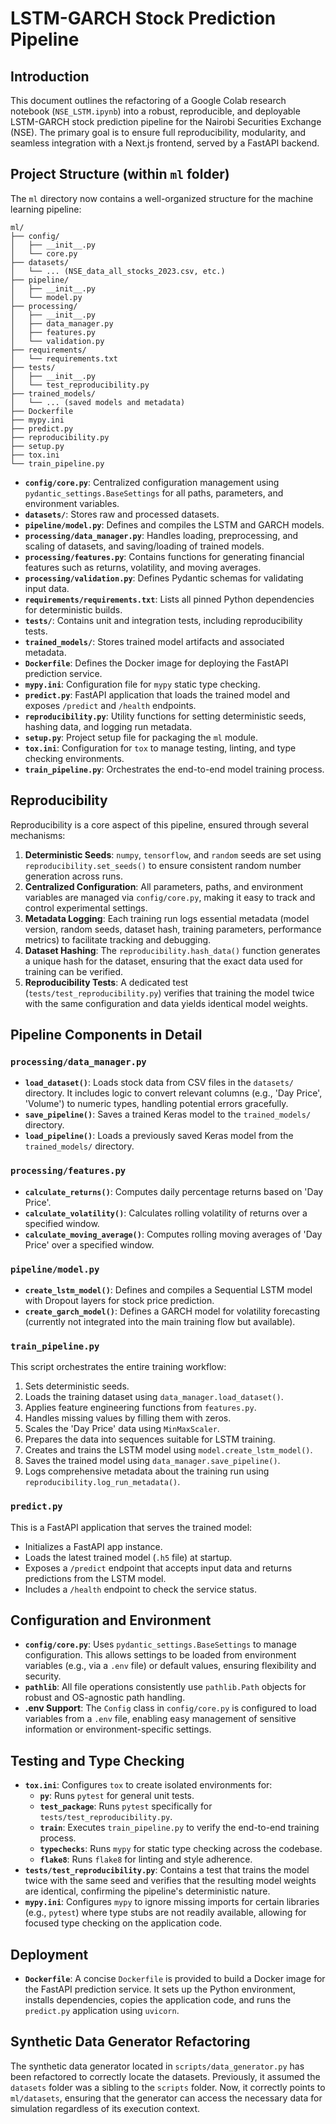 # LSTM-GARCH Stock Prediction Pipeline

## Introduction

This document outlines the refactoring of a Google Colab research notebook (`NSE_LSTM.ipynb`) into a robust, reproducible, and deployable LSTM-GARCH stock prediction pipeline for the Nairobi Securities Exchange (NSE). The primary goal is to ensure full reproducibility, modularity, and seamless integration with a Next.js frontend, served by a FastAPI backend.

## Project Structure (within `ml` folder)

The `ml` directory now contains a well-organized structure for the machine learning pipeline:

```
ml/
├── config/
│   ├── __init__.py
│   └── core.py
├── datasets/
│   └── ... (NSE_data_all_stocks_2023.csv, etc.)
├── pipeline/
│   ├── __init__.py
│   └── model.py
├── processing/
│   ├── __init__.py
│   ├── data_manager.py
│   ├── features.py
│   └── validation.py
├── requirements/
│   └── requirements.txt
├── tests/
│   ├── __init__.py
│   └── test_reproducibility.py
├── trained_models/
│   └── ... (saved models and metadata)
├── Dockerfile
├── mypy.ini
├── predict.py
├── reproducibility.py
├── setup.py
├── tox.ini
└── train_pipeline.py
```

-   **`config/core.py`**: Centralized configuration management using `pydantic_settings.BaseSettings` for all paths, parameters, and environment variables.
-   **`datasets/`**: Stores raw and processed datasets.
-   **`pipeline/model.py`**: Defines and compiles the LSTM and GARCH models.
-   **`processing/data_manager.py`**: Handles loading, preprocessing, and scaling of datasets, and saving/loading of trained models.
-   **`processing/features.py`**: Contains functions for generating financial features such as returns, volatility, and moving averages.
-   **`processing/validation.py`**: Defines Pydantic schemas for validating input data.
-   **`requirements/requirements.txt`**: Lists all pinned Python dependencies for deterministic builds.
-   **`tests/`**: Contains unit and integration tests, including reproducibility tests.
-   **`trained_models/`**: Stores trained model artifacts and associated metadata.
-   **`Dockerfile`**: Defines the Docker image for deploying the FastAPI prediction service.
-   **`mypy.ini`**: Configuration file for `mypy` static type checking.
-   **`predict.py`**: FastAPI application that loads the trained model and exposes `/predict` and `/health` endpoints.
-   **`reproducibility.py`**: Utility functions for setting deterministic seeds, hashing data, and logging run metadata.
-   **`setup.py`**: Project setup file for packaging the `ml` module.
-   **`tox.ini`**: Configuration for `tox` to manage testing, linting, and type checking environments.
-   **`train_pipeline.py`**: Orchestrates the end-to-end model training process.

## Reproducibility

Reproducibility is a core aspect of this pipeline, ensured through several mechanisms:

1.  **Deterministic Seeds**: `numpy`, `tensorflow`, and `random` seeds are set using `reproducibility.set_seeds()` to ensure consistent random number generation across runs.
2.  **Centralized Configuration**: All parameters, paths, and environment variables are managed via `config/core.py`, making it easy to track and control experimental settings.
3.  **Metadata Logging**: Each training run logs essential metadata (model version, random seeds, dataset hash, training parameters, performance metrics) to facilitate tracking and debugging.
4.  **Dataset Hashing**: The `reproducibility.hash_data()` function generates a unique hash for the dataset, ensuring that the exact data used for training can be verified.
5.  **Reproducibility Tests**: A dedicated test (`tests/test_reproducibility.py`) verifies that training the model twice with the same configuration and data yields identical model weights.

## Pipeline Components in Detail

### `processing/data_manager.py`

-   **`load_dataset()`**: Loads stock data from CSV files in the `datasets/` directory. It includes logic to convert relevant columns (e.g., 'Day Price', 'Volume') to numeric types, handling potential errors gracefully.
-   **`save_pipeline()`**: Saves a trained Keras model to the `trained_models/` directory.
-   **`load_pipeline()`**: Loads a previously saved Keras model from the `trained_models/` directory.

### `processing/features.py`

-   **`calculate_returns()`**: Computes daily percentage returns based on 'Day Price'.
-   **`calculate_volatility()`**: Calculates rolling volatility of returns over a specified window.
-   **`calculate_moving_average()`**: Computes rolling moving averages of 'Day Price' over a specified window.

### `pipeline/model.py`

-   **`create_lstm_model()`**: Defines and compiles a Sequential LSTM model with Dropout layers for stock price prediction.
-   **`create_garch_model()`**: Defines a GARCH model for volatility forecasting (currently not integrated into the main training flow but available).

### `train_pipeline.py`

This script orchestrates the entire training workflow:

1.  Sets deterministic seeds.
2.  Loads the training dataset using `data_manager.load_dataset()`.
3.  Applies feature engineering functions from `features.py`.
4.  Handles missing values by filling them with zeros.
5.  Scales the 'Day Price' data using `MinMaxScaler`.
6.  Prepares the data into sequences suitable for LSTM training.
7.  Creates and trains the LSTM model using `model.create_lstm_model()`.
8.  Saves the trained model using `data_manager.save_pipeline()`.
9.  Logs comprehensive metadata about the training run using `reproducibility.log_run_metadata()`.

### `predict.py`

This is a FastAPI application that serves the trained model:

-   Initializes a FastAPI app instance.
-   Loads the latest trained model (`.h5` file) at startup.
-   Exposes a `/predict` endpoint that accepts input data and returns predictions from the LSTM model.
-   Includes a `/health` endpoint to check the service status.

## Configuration and Environment

-   **`config/core.py`**: Uses `pydantic_settings.BaseSettings` to manage configuration. This allows settings to be loaded from environment variables (e.g., via a `.env` file) or default values, ensuring flexibility and security.
-   **`pathlib`**: All file operations consistently use `pathlib.Path` objects for robust and OS-agnostic path handling.
-   **.env Support**: The `Config` class in `config/core.py` is configured to load variables from a `.env` file, enabling easy management of sensitive information or environment-specific settings.

## Testing and Type Checking

-   **`tox.ini`**: Configures `tox` to create isolated environments for:
    -   **`py`**: Runs `pytest` for general unit tests.
    -   **`test_package`**: Runs `pytest` specifically for `tests/test_reproducibility.py`.
    -   **`train`**: Executes `train_pipeline.py` to verify the end-to-end training process.
    -   **`typechecks`**: Runs `mypy` for static type checking across the codebase.
    -   **`flake8`**: Runs `flake8` for linting and style adherence.
-   **`tests/test_reproducibility.py`**: Contains a test that trains the model twice with the same seed and verifies that the resulting model weights are identical, confirming the pipeline's deterministic nature.
-   **`mypy.ini`**: Configures `mypy` to ignore missing imports for certain libraries (e.g., `pytest`) where type stubs are not readily available, allowing for focused type checking on the application code.

## Deployment

-   **`Dockerfile`**: A concise `Dockerfile` is provided to build a Docker image for the FastAPI prediction service. It sets up the Python environment, installs dependencies, copies the application code, and runs the `predict.py` application using `uvicorn`.

## Synthetic Data Generator Refactoring

The synthetic data generator located in `scripts/data_generator.py` has been refactored to correctly locate the datasets. Previously, it assumed the `datasets` folder was a sibling to the `scripts` folder. Now, it correctly points to `ml/datasets`, ensuring that the generator can access the necessary data for simulation regardless of its execution context.
